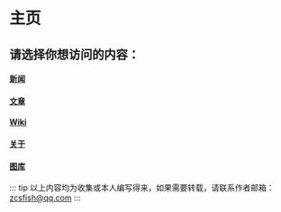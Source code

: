 # 主页
## 请选择你想访问的内容：

#### [新闻](/news/)
#### [文章](/docs/)
#### [Wiki](/wiki/)
#### [关于](/about/)
#### [图库](/image/)

::: tip
以上内容均为收集或本人编写得来，如果需要转载，请联系作者邮箱：[zcsfish@qq.com](mailto:zcsfish@qq.com)
:::